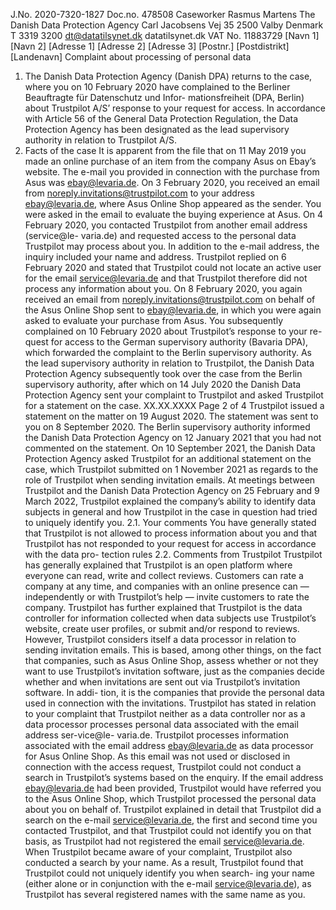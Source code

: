 J.No. 2020-7320-1827
Doc.no. 478508
Caseworker
Rasmus Martens
The Danish Data
Protection Agency
Carl Jacobsens Vej 35
2500 Valby
Denmark
T 3319 3200
dt@datatilsynet.dk
datatilsynet.dk
VAT No. 11883729
\[Navn 1\] \[Navn 2\]
\[Adresse 1\] \[Adresse 2\] \[Adresse 3\]
\[Postnr.\] \[Postdistrikt\]
\[Landenavn\]
Complaint about processing of personal data
1. The Danish Data Protection Agency (Danish DPA) returns to the case, where you on 10
February 2020 have complained to the Berliner Beauftragte für Datenschutz und Infor-
mationsfreiheit (DPA, Berlin) about Trustpilot A/S’ response to your request for access.
In accordance with Article 56 of the General Data Protection Regulation, the Data Protection
Agency has been designated as the lead supervisory authority in relation to Trustpilot A/S.
2. Facts of the case
It is apparent from the file that on 11 May 2019 you made an online purchase of an item from
the company Asus on Ebay’s website. The e-mail you provided in connection with the purchase
from Asus was ebay@levaria.de.
On 3 February 2020, you received an email from noreply.invitations@trustpilot.com to your
address ebay@levaria.de, where Asus Online Shop appeared as the sender. You were asked
in the email to evaluate the buying experience at Asus.
On 4 February 2020, you contacted Trustpilot from another email address (service@le-
varia.de) and requested access to the personal data Trustpilot may process about you. In
addition to the e-mail address, the inquiry included your name and address.
Trustpilot replied on 6 February 2020 and stated that Trustpilot could not locate an active user
for the email service@levaria.de and that Trustpilot therefore did not process any information
about you.
On 8 February 2020, you again received an email from noreply.invitations@trustpilot.com on
behalf of the Asus Online Shop sent to ebay@levaria.de, in which you were again asked to
evaluate your purchase from Asus.
You subsequently complained on 10 February 2020 about Trustpilot’s response to your re-
quest for access to the German supervisory authority (Bavaria DPA), which forwarded the
complaint to the Berlin supervisory authority.
As the lead supervisory authority in relation to Trustpilot, the Danish Data Protection Agency
subsequently took over the case from the Berlin supervisory authority, after which on 14 July
2020 the Danish Data Protection Agency sent your complaint to Trustpilot and asked Trustpilot
for a statement on the case.
XX.XX.XXXX
Page 2 of 4
Trustpilot issued a statement on the matter on 19 August 2020. The statement was sent to you
on 8 September 2020.
The Berlin supervisory authority informed the Danish Data Protection Agency on 12 January
2021 that you had not commented on the statement.
On 10 September 2021, the Danish Data Protection Agency asked Trustpilot for an additional
statement on the case, which Trustpilot submitted on 1 November 2021 as regards to the role
of Trustpilot when sending invitation emails.
At meetings between Trustpilot and the Danish Data Protection Agency on 25 February and 9
March 2022, Trustpilot explained the company’s ability to identify data subjects in general and
how Trustpilot in the case in question had tried to uniquely identify you.
2.1. Your comments
You have generally stated that Trustpilot is not allowed to process information about you and
that Trustpilot has not responded to your request for access in accordance with the data pro-
tection rules
2.2. Comments from Trustpilot
Trustpilot has generally explained that Trustpilot is an open platform where everyone can read,
write and collect reviews. Customers can rate a company at any time, and companies with an
online presence can — independently or with Trustpilot’s help — invite customers to rate the
company.
Trustpilot has further explained that Trustpilot is the data controller for information collected
when data subjects use Trustpilot’s website, create user profiles, or submit and/or respond to
reviews.
However, Trustpilot considers itself a data processor in relation to sending invitation emails.
This is based, among other things, on the fact that companies, such as Asus Online Shop,
assess whether or not they want to use Trustpilot’s invitation software, just as the companies
decide whether and when invitations are sent out via Trustpilot’s invitation software. In addi-
tion, it is the companies that provide the personal data used in connection with the invitations.
Trustpilot has stated in relation to your complaint that Trustpilot neither as a data controller nor
as a data processor processes personal data associated with the email address ser-vice@le-
varia.de. Trustpilot processes information associated with the email address ebay@levaria.de
as data processor for Asus Online Shop. As this email was not used or disclosed in connection
with the access request, Trustpilot could not conduct a search in Trustpilot’s systems based
on the enquiry. If the email address ebay@levaria.de had been provided, Trustpilot would have
referred you to the Asus Online Shop, which Trustpilot processed the personal data about you
on behalf of.
Trustpilot explained in detail that Trustpilot did a search on the e-mail service@levaria.de, the
first and second time you contacted Trustpilot, and that Trustpilot could not identify you on that
basis, as Trustpilot had not registered the email service@levaria.de.
When Trustpilot became aware of your complaint, Trustpilot also conducted a search by your
name. As a result, Trustpilot found that Trustpilot could not uniquely identify you when search-
ing your name (either alone or in conjunction with the e-mail service@levaria.de), as Trustpilot
has several registered names with the same name as you.
